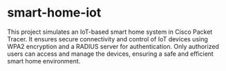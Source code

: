 # smart-home-iot
This project simulates an IoT-based smart home system in Cisco Packet Tracer. It ensures secure connectivity and control of IoT devices using WPA2 encryption and a RADIUS server for authentication. Only authorized users can access and manage the devices, ensuring a safe and efficient smart home environment.
